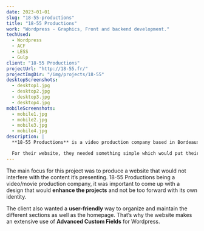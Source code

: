 ```yaml
---
date: 2023-01-01
slug: "18-55-productions"
title: "18-55 Productions"
work: "Wordpress - Graphics, Front and backend development."
techUsed:
  - Wordpress
  - ACF
  - LESS
  - Gulp
client: "18-55 Productions"
projectUrl: "http://18-55.fr/"
projectImgDir: "/img/projects/18-55"
desktopScreenshots:
  - desktop1.jpg
  - desktop2.jpg
  - desktop3.jpg
  - desktop4.jpg
mobileScreenshots:
  - mobile1.jpg
  - mobile2.jpg
  - mobile3.jpg
  - mobile4.jpg
description: |
  **18-55 Productions** is a video production company based in Bordeaux, France.

  For their website, they needed something simple which would put their work upfront as well as the various talents whom work with them.
---
```


The main focus for this project was to produce a website that would not interfere with the content it’s presenting. 18-55 Productions being a video/movie production company, it was important to come up with a design that would **enhance the projects** and not be too forward with its own identity.

The client also wanted a **user-friendly** way to organize and maintain the different sections as well as the homepage. That’s why the website makes an extensive use of **Advanced Custom Fields** for Wordpress.
